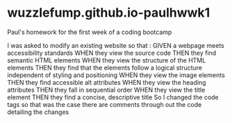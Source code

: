# wuzzlefump.github.io-paulhwwk1
Paul's homework for the first week of a coding bootcamp

I was asked to modify an existing website so that :
GIVEN a webpage meets accessibility standards
WHEN they view the source code
THEN they find semantic HTML elements
WHEN they view the structure of the HTML elements
THEN they find that the elements follow a logical structure independent of styling and positioning
WHEN they view the image elements
THEN they find accessible alt attributes
WHEN they view the heading attributes
THEN they fall in sequential order
WHEN they view the title element
THEN they find a concise, descriptive title
So I changed the code tags so that was the case
there are comments through out the code detailing the changes
